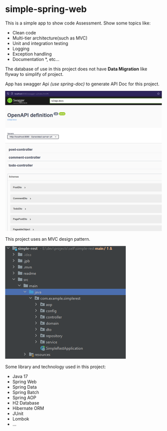 # simple-spring-web

This is a simple app to show code Assessment.
Show some topics like:

* Clean code
* Multi-tier architecture(such as MVC)
* Unit and integration testing
* Logging
* Exception handling
* Documentation
  *, etc...

The database of use in this project does not have **Data Migration** like flyway to simplify of project.

App has swagger Api _(use spring-doc)_ to generate API Doc for this project.

![img.png](readme/swagger.png)

This project uses an MVC design pattern.

![img.png](readme/mvc.png)

Some library and technology used in this project:
* Java 17
* Spring Web
* Spring Data
* Spring Batch
* Spring AOP
* H2 Database
* Hibernate ORM
* JUnit
* Lombok
* ...
